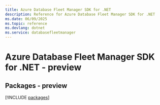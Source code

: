 ```yaml
---
title: Azure Database Fleet Manager SDK for .NET
description: Reference for Azure Database Fleet Manager SDK for .NET
ms.date: 06/09/2025
ms.topic: reference
ms.devlang: dotnet
ms.service: databasefleetmanager
---
```

# Azure Database Fleet Manager SDK for .NET - preview
## Packages - preview
[!INCLUDE [packages](database-fleet-manager-index.md)]